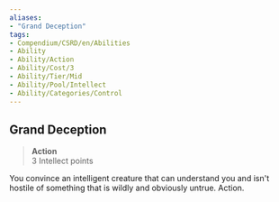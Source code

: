 ```yaml
---
aliases:
- "Grand Deception"
tags:
- Compendium/CSRD/en/Abilities
- Ability
- Ability/Action
- Ability/Cost/3
- Ability/Tier/Mid
- Ability/Pool/Intellect
- Ability/Categories/Control
---
```


  
## Grand Deception  
>**Action**  
>3 Intellect points
  
You convince an intelligent creature that can understand you and isn't hostile of something that is wildly and obviously untrue. Action.